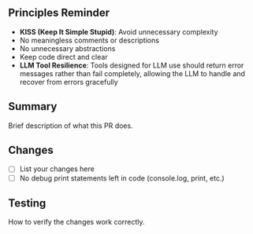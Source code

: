 ## Principles Reminder

- **KISS (Keep It Simple Stupid)**: Avoid unnecessary complexity
- No meaningless comments or descriptions
- No unnecessary abstractions
- Keep code direct and clear
- **LLM Tool Resilience**: Tools designed for LLM use should return error messages rather than fail completely, allowing the LLM to handle and recover from errors gracefully

## Summary

Brief description of what this PR does.

## Changes

- [ ] List your changes here
- [ ] No debug print statements left in code (console.log, print, etc.)

## Testing

How to verify the changes work correctly.